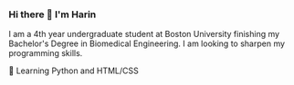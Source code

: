 ### Hi there 👋 I'm Harin

I am a 4th year undergraduate student at Boston University finishing my Bachelor's Degree in Biomedical Engineering. I am looking to sharpen my programming skills.

🌱 Learning Python and HTML/CSS
